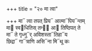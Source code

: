 +++
title = "२० मा त्वा"

+++
मा᳓ त्वा तपत् प्रिय᳓ आत्मा᳓पिय᳓न्तम्  
मा᳓ स्व᳓धितिस् तन्व᳡ आ᳓ तिष्ठिपत् ते  
मा᳓ ते गृध्नु᳓र् अविशस्ता᳓तिहा᳓य  
छिद्रा᳓ गा᳓त्राणि असि᳓ना मि᳓थू कः